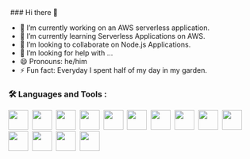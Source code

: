 <img src="https://komarev.com/ghpvc/?username=liberty-mugwara&style=flat-square&color=blue" alt=""/>
### Hi there 👋

<!--
**liberty-mugwara/liberty-mugwara** is a ✨ _special_ ✨ repository because its `README.md` (this file) appears on your GitHub profile.

Here are some ideas to get you started:
- 💬 Ask me about ...
- 📫 How to reach me: ...
-->

- 🔭 I’m currently working on an AWS serverless application.
- 🌱 I’m currently learning Serverless Applications on AWS.
- 👯 I’m looking to collaborate on Node.js Applications.
- 🤔 I’m looking for help with ...
- 😄 Pronouns: he/him
- ⚡ Fun fact: Everyday I spent half of my day in my garden.

### :hammer_and_wrench: Languages and Tools :
<div>
  <img src="https://cdn.jsdelivr.net/gh/devicons/devicon/icons/nodejs/nodejs-original.svg"  width="40" height="40" />&nbsp;
  <img src="https://cdn.jsdelivr.net/gh/devicons/devicon/icons/javascript/javascript-original.svg" width="40" height="40" />&nbsp;
  <img src="https://cdn.jsdelivr.net/gh/devicons/devicon/icons/typescript/typescript-original.svg" width="40" height="40" />&nbsp;
  <img src="https://cdn.jsdelivr.net/gh/devicons/devicon/icons/amazonwebservices/amazonwebservices-original-wordmark.svg" width="40" height="40" />&nbsp;
  <img src="https://img.icons8.com/fluency/48/null/powershell.png" width="40" height="40" />&nbsp;
  <img src="https://cdn.jsdelivr.net/gh/devicons/devicon/icons/bash/bash-original.svg" width="40" height="40" />&nbsp;
  <img src="https://cdn.jsdelivr.net/gh/devicons/devicon/icons/python/python-original.svg" width="40" height="40" />&nbsp;
  <img src="https://cdn.jsdelivr.net/gh/devicons/devicon/icons/git/git-original-wordmark.svg" width="40" height="40" />&nbsp;
  <img src="https://cdn.jsdelivr.net/gh/devicons/devicon/icons/github/github-original-wordmark.svg" width="40" height="40" />&nbsp;
  <img src="https://cdn.jsdelivr.net/gh/devicons/devicon/icons/css3/css3-original-wordmark.svg" width="40" height="40" />&nbsp;
  <img src="https://cdn.jsdelivr.net/gh/devicons/devicon/icons/html5/html5-original-wordmark.svg" width="40" height="40" />&nbsp;
  <img src="https://cdn.jsdelivr.net/gh/devicons/devicon/icons/react/react-original-wordmark.svg" width="40" height="40" />&nbsp;
  <img src="https://cdn.jsdelivr.net/gh/devicons/devicon/icons/npm/npm-original-wordmark.svg"  width="40" height="40" />&nbsp;
  <img src="https://cdn.jsdelivr.net/gh/devicons/devicon/icons/pandas/pandas-original-wordmark.svg" width="40" height="40" />&nbsp;
</div>
